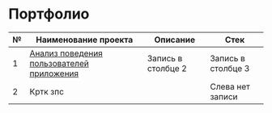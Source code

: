 # Портфолио

|№|Наименование проекта|Описание|Стек|
|-|-|--------|---|
|1|[Анализ поведения пользователей приложения]()|Запись в столбце 2|Запись в столбце 3|
|2|Кртк зпс| |Слева нет записи|


